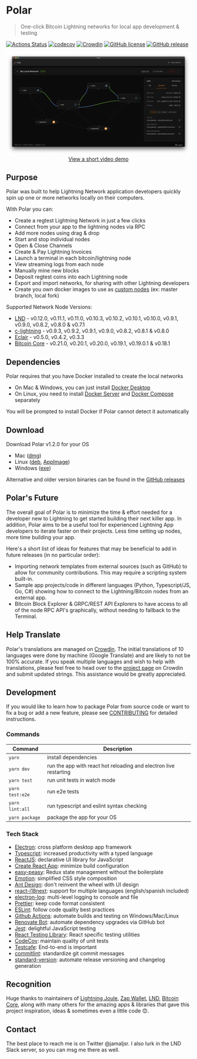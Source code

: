# Polar

> One-click Bitcoin Lightning networks for local app development & testing

[![Actions Status](https://github.com/jamaljsr/polar/workflows/CI/badge.svg)](https://github.com/jamaljsr/polar/actions)
[![codecov](https://codecov.io/gh/jamaljsr/polar/branch/master/graph/badge.svg)](https://codecov.io/gh/jamaljsr/polar)
[![Crowdin](https://badges.crowdin.net/polar/localized.svg)](https://crowdin.com/project/polar)
[![GitHub license](https://img.shields.io/github/license/jamaljsr/polar.svg)](https://github.com/jamaljsr/polar/blob/master/LICENSE)
[![GitHub release](https://img.shields.io/github/release/jamaljsr/polar.svg)](https://GitHub.com/jamaljsr/polar/releases/)

<p align="center">
  <img src="./assets/screen.png" />
  <a href="https://youtu.be/mb37durvPns" target="_blank">
    View a short video demo
  </a>
</p>

## Purpose

Polar was built to help Lightning Network application developers quickly spin up one or more networks locally on their computers.

With Polar you can:

- Create a regtest Lightning Network in just a few clicks
- Connect from your app to the lightning nodes via RPC
- Add more nodes using drag & drop
- Start and stop individual nodes
- Open & Close Channels
- Create & Pay Lightning Invoices
- Launch a terminal in each bitcoin/lightning node
- View streaming logs from each node
- Manually mine new blocks
- Deposit regtest coins into each Lightning node
- Export and import networks, for sharing with other Lightning developers
- Create you own docker images to use as [custom nodes](https://github.com/jamaljsr/polar/blob/master/docs/custom-nodes.md) (ex: master branch, local fork)

Supported Network Node Versions:

- [LND](https://github.com/lightningnetwork/lnd) - v0.12.0, v0.11.1, v0.11.0, v0.10.3, v0.10.2, v0.10.1, v0.10.0, v0.9.1, v0.9.0, v0.8.2, v0.8.0 & v0.7.1
- [c-lightning](https://github.com/ElementsProject/lightning) - v0.9.3, v0.9.2, v0.9.1, v0.9.0, v0.8.2, v0.8.1 & v0.8.0
- [Eclair](https://github.com/ACINQ/eclair/) - v0.5.0, v0.4.2, v0.3.3
- [Bitcoin Core](https://github.com/bitcoin/bitcoin) - v0.21.0, v0.20.1, v0.20.0, v0.19.1, v0.19.0.1 & v0.18.1

## Dependencies

Polar requires that you have Docker installed to create the local networks

- On Mac & Windows, you can just install [Docker Desktop](https://www.docker.com/products/docker-desktop)
- On Linux, you need to install [Docker Server](https://docs.docker.com/install/#server) and [Docker Compose](https://docs.docker.com/compose/install/) separately

You will be prompted to install Docker if Polar cannot detect it automatically

## Download

Download Polar v1.2.0 for your OS

- Mac ([dmg](https://github.com/jamaljsr/polar/releases/download/v1.2.0/polar-mac-v1.2.0.dmg))
- Linux ([deb](https://github.com/jamaljsr/polar/releases/download/v1.2.0/polar-linux-amd64-v1.2.0.deb), [AppImage](https://github.com/jamaljsr/polar/releases/download/v1.2.0/polar-linux-x86_64-v1.2.0.AppImage))
- Windows ([exe](https://github.com/jamaljsr/polar/releases/download/v1.2.0/polar-win-v1.2.0.exe))

Alternative and older version binaries can be found in the [GitHub releases](https://github.com/jamaljsr/polar/releases)

## Polar's Future

The overall goal of Polar is to minimize the time & effort needed for a developer new to Lightning to get started building their next killer app. In addition, Polar aims to be a useful tool for experienced Lightning App developers to iterate faster on their projects. Less time setting up nodes, more time building your app.

Here's a short list of ideas for features that may be beneficial to add in future releases (in no particular order):

- Importing network templates from external sources (such as GitHub) to allow for community contributions. This may require a scripting system built-in.
- Sample app projects/code in different languages (Python, Typescript/JS, Go, C#) showing how to connect to the Lightning/Bitcoin nodes from an external app.
- Bitcoin Block Explorer & GRPC/REST API Explorers to have access to all of the node RPC API's graphically, without needing to fallback to the Terminal.

## Help Translate

Polar's translations are managed on [Crowdin](https://crowdin.com/project/polar). The initial translations of 10 languages were done by machine (Google Translate) and are likely to not be 100% accurate. If you speak multiple languages and wish to help with translations, please feel free to head over to the [project page](https://crowdin.com/project/polar) on Crowdin and submit updated strings. This assistance would be greatly appreciated.

## Development

If you would like to learn how to package Polar from source code or want to fix a bug or add a new feature, please see [CONTRIBUTING](https://github.com/jamaljsr/polar/blob/master/CONTRIBUTING.md) for detailed instructions.

### Commands

| Command         | Description                                                       |
| --------------- | ----------------------------------------------------------------- |
| `yarn`          | install dependencies                                              |
| `yarn dev`      | run the app with react hot reloading and electron live restarting |
| `yarn test`     | run unit tests in watch mode                                      |
| `yarn test:e2e` | run e2e tests                                                     |
| `yarn lint:all` | run typescript and eslint syntax checking                         |
| `yarn package`  | package the app for your OS                                       |

### Tech Stack

- [Electron](https://github.com/electron/electron/): cross platform desktop app framework
- [Typescript](https://github.com/microsoft/TypeScript): increased productivity with a typed language
- [ReactJS](https://github.com/facebook/react/): declarative UI library for JavaScript
- [Create React App](https://github.com/facebook/create-react-app): minimize build configuration
- [easy-peasy](https://github.com/ctrlplusb/easy-peasy): Redux state management without the boilerplate
- [Emotion](https://emotion.sh/): simplified CSS style composition
- [Ant Design](https://github.com/ant-design/ant-design/): don't reinvent the wheel with UI design
- [react-i18next](https://github.com/i18next/react-i18next): support for multiple languages (english/spanish included)
- [electron-log](https://github.com/megahertz/electron-log): multi-level logging to console and file
- [Prettier](https://github.com/prettier/prettier): keep code format consistent
- [ESLint](https://github.com/eslint/eslint): follow code quality best practices
- [Github Actions](https://github.com/actions): automate builds and testing on Windows/Mac/Linux
- [Renovate Bot](https://github.com/renovatebot/renovate): automate dependency upgrades via GitHub bot
- [Jest](https://github.com/facebook/jest): delightful JavaScript testing
- [React Testing Library](https://github.com/testing-library/react-testing-library): React specific testing utilities
- [CodeCov](https://codecov.io/): maintain quality of unit tests
- [Testcafe](https://github.com/DevExpress/testcafe): End-to-end is important
- [commitlint](https://github.com/conventional-changelog/commitlint): standardize git commit messages
- [standard-version](https://github.com/conventional-changelog/commitlint): automate release versioning and changelog generation

## Recognition

Huge thanks to maintainers of [Lightning Joule](https://github.com/joule-labs/joule-extension), [Zap Wallet](https://github.com/LN-Zap/zap-desktop), [LND](https://github.com/lightningnetwork/lnd), [Bitcoin Core](https://github.com/bitcoin/bitcoin), along with many others for the amazing apps & libraries that gave this project inspiration, ideas & sometimes even a little code 😊.

## Contact

The best place to reach me is on Twitter @jamaljsr. I also lurk in the LND Slack server, so you can msg me there as well.
